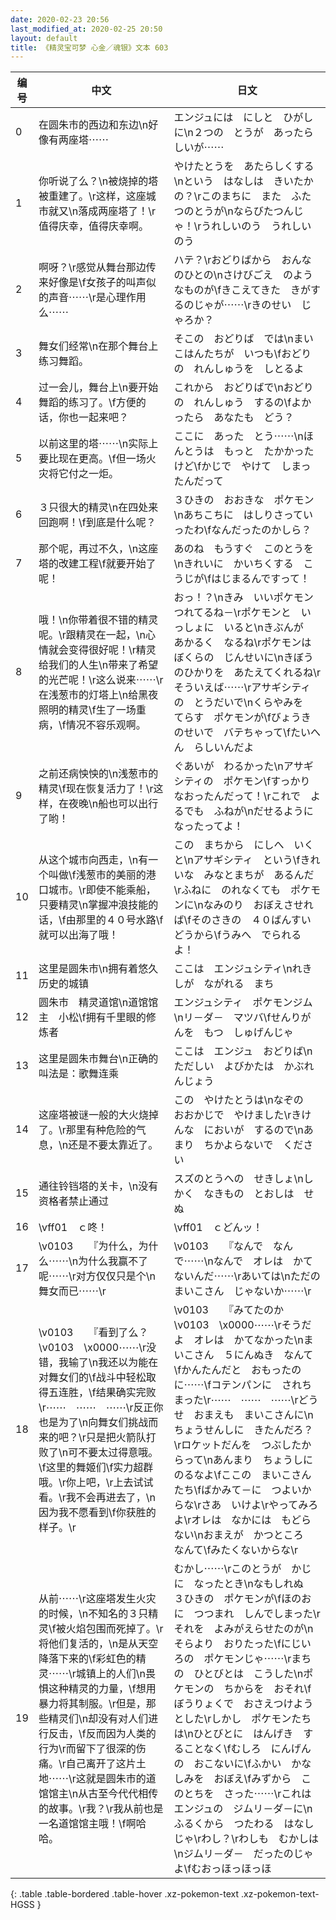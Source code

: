 ```yaml
---
date: 2020-02-23 20:56
last_modified_at: 2020-02-25 20:50
layout: default
title: 《精灵宝可梦 心金／魂银》文本 603
---
```

| 编号 | 中文 | 日文 |
| ---- | ---- | ---- |
| 0 | 在圆朱市的西边和东边\n好像有两座塔⋯⋯ | エンジュには　にしと　ひがしに\n２つの　とうが　あったらしいが⋯⋯ |
| 1 | 你听说了么？\n被烧掉的塔被重建了。\r这样，这座城市就又\n落成两座塔了！\r值得庆幸，值得庆幸啊。 | やけたとうを　あたらしくする\nという　はなしは　きいたかの？\rこのまちに　また　ふたつのとうが\nならびたつんじゃ！\rうれしいのう　うれしいのう |
| 2 | 啊呀？\r感觉从舞台那边传来好像是\f女孩子的叫声似的声音⋯⋯\r是心理作用么⋯⋯ | ハテ？\rおどりばから　おんなのひとの\nさけびごえ　のようなものが\fきこえてきた　きがするのじゃが⋯⋯\rきのせい　じゃろか？ |
| 3 | 舞女们经常\n在那个舞台上练习舞蹈。 | そこの　おどりば　では\nまいこはんたちが　いつも\fおどりの　れんしゅうを　しとるよ |
| 4 | 过一会儿，舞台上\n要开始舞蹈的练习了。\f方便的话，你也一起来吧？ | これから　おどりばで\nおどりの　れんしゅう　するの\fよかったら　あなたも　どう？ |
| 5 | 以前这里的塔⋯⋯\n实际上要比现在更高。\f但一场火灾将它付之一炬。 | ここに　あった　とう⋯⋯\nほんとうは　もっと　たかかったけど\fかじで　やけて　しまったんだって |
| 6 | ３只很大的精灵\n在四处来回跑啊！\f到底是什么呢？ | ３ひきの　おおきな　ポケモン\nあちこちに　はしりさっていったわ\fなんだったのかしら？ |
| 7 | 那个呢，再过不久，\n这座塔的改建工程\f就要开始了呢！ | あのね　もうすぐ　このとうを\nきれいに　かいちくする　こうじが\fはじまるんですって！ |
| 8 | 哦！\n你带着很不错的精灵呢。\r跟精灵在一起，\n心情就会变得很好呢！\r精灵给我们的人生\n带来了希望的光芒呢！\r这么说来⋯⋯\r在浅葱市的灯塔上\n给黑夜照明的精灵\f生了一场重病，\f情况不容乐观啊。 | おっ！？\nきみ　いいポケモン　つれてるね－\rポケモンと　いっしょに　いると\nきぶんが　あかるく　なるね\rポケモンは　ぼくらの　じんせいに\nきぼうのひかりを　あたえてくれるね\rそういえば⋯⋯\rアサギシティの　とうだいで\nくらやみを　てらす　ポケモンが\fびょうきのせいで　バテちゃって\fたいへん　らしいんだよ |
| 9 | 之前还病怏怏的\n浅葱市的精灵\f现在恢复活力了！\r这样，在夜晚\n船也可以出行了哟！ | ぐあいが　わるかった\nアサギシティの　ポケモン\fすっかり　なおったんだって！\rこれで　よるでも　ふねが\nだせるように　なったってよ！ |
| 10 | 从这个城市向西走，\n有一个叫做\f浅葱市的美丽的港口城市。\r即使不能乘船，只要精灵\n掌握冲浪技能的话，\f由那里的４０号水路\f就可以出海了哦！ | この　まちから　にしへ　いくと\nアサギシティ　という\fきれいな　みなとまちが　あるんだ\rふねに　のれなくても　ポケモンに\nなみのり　おぼえさせれば\fそのさきの　４０ばんすいどうから\fうみへ　でられるよ！ |
| 11 | 这里是圆朱市\n拥有着悠久历史的城镇 | ここは　エンジュシティ\nれきしが　ながれる　まち |
| 12 | 圆朱市　精灵道馆\n道馆馆主　小松\f拥有千里眼的修炼者 | エンジュシティ　ポケモンジム\nリ－ダ－　マツバ\fせんりがんを　もつ　しゅげんじゃ |
| 13 | 这里是圆朱市舞台\n正确的叫法是：歌舞连乘 | ここは　エンジュ　おどりば\nただしい　よびかたは　かぶれんじょう |
| 14 | 这座塔被谜一般的大火烧掉了。\r那里有种危险的气息，\n还是不要太靠近了。 | この　やけたとうは\nなぞの　おおかじで　やけました\rきけんな　においが　するので\nあまり　ちかよらないで　ください |
| 15 | 通往铃铛塔的关卡，\n没有资格者禁止通过 | スズのとうへの　せきしょ\nしかく　なきもの　とおしは　せぬ |
| 16 | \vff01　ｃ咚！ | \vff01　ｃどんッ！ |
| 17 | \v0103　　『为什么，为什么⋯⋯\n为什么我赢不了呢⋯⋯\r对方仅仅只是个\n舞女而已⋯⋯\r | \v0103　　『なんで　なんで⋯⋯\nなんで　オレは　かてないんだ⋯⋯\rあいては\nただの　まいこさん　じゃないか⋯⋯\r |
| 18 | \v0103　　『看到了么？\v0103　\x0000⋯⋯\r没错，我输了\n我还以为能在对舞女们的\f战斗中轻松取得五连胜，\f结果确实完败\r⋯⋯　⋯⋯　⋯⋯\r反正你也是为了\n向舞女们挑战而来的吧？\r只是把火箭队打败了\n可不要太过得意哦。\f这里的舞姬们\f实力超群哦。\r你上吧，\r上去试试看。\r我不会再进去了，\n因为我不愿看到\f你获胜的样子。\r | \v0103　　『みてたのか　\v0103　\x0000⋯⋯\rそうだよ　オレは　かてなかった\nまいこさん　５にんぬき　なんて\fかんたんだと　おもったのに⋯⋯\fコテンパンに　されちまった\r⋯⋯　⋯⋯　⋯⋯\rどうせ　おまえも　まいこさんに\nちょうせんしに　きたんだろ？\rロケットだんを　つぶしたからって\nあんまり　ちょうしに　のるなよ\fここの　まいこさんたち\fばかみて－に　つよいからな\rさあ　いけよ\rやってみろよ\rオレは　なかには　もどらない\nおまえが　かつところ　なんて\fみたくないからな\r |
| 19 | 从前⋯⋯\r这座塔发生火灾的时候，\n不知名的３只精灵\f被火焰包围而死掉了。\r将他们复活的，\n是从天空降落下来的\f彩虹色的精灵⋯⋯\r城镇上的人们\n畏惧这种精灵的力量，\f想用暴力将其制服。\r但是，那些精灵们\n却没有对人们进行反击，\f反而因为人类的行为\r而留下了很深的伤痛。\r自己离开了这片土地⋯⋯\r这就是圆朱市的道馆馆主\n从古至今代代相传的故事。\r我？\r我从前也是一名道馆馆主哦！\f啊哈哈。 | むかし⋯⋯\rこのとうが　かじに　なったとき\nなもしれぬ　３ひきの　ポケモンが\fほのおに　つつまれ　しんでしまった\rそれを　よみがえらせたのが\nそらより　おりたった\fにじいろの　ポケモンじゃ⋯⋯\rまちの　ひとびとは　こうした\nポケモンの　ちからを　おそれ\fぼうりょくで　おさえつけようとした\rしかし　ポケモンたちは\nひとびとに　はんげき　することなく\fむしろ　にんげんの　おこないに\fふかい　かなしみを　おぼえ\fみずから　このとちを　さった⋯⋯\rこれは　エンジュの　ジムリ－ダ－に\nふるくから　つたわる　はなしじゃ\rわし？\rわしも　むかしは\nジムリ－ダ－　だったのじゃよ\fむおっほっほっほ |
{: .table .table-bordered .table-hover .xz-pokemon-text .xz-pokemon-text-HGSS }